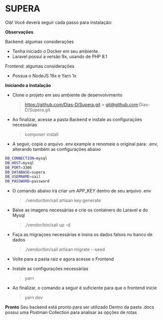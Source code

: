 # SUPERA

Olá! Você deverá seguir cada passo para instalação:

**Observações**

Backend: algumas considerações

-   Tenha iniciado o Docker em seu ambiente.
-   Laravel possui a versão 9x, usando de PHP 8.1

Frontend: algumas considerações

-   Possua o NodeJS 18x e Yarn 1x

**Iniciando a instalação**

-   Clone o projeto em seu ambiente de desenvolvimento
    > https://github.com/Dias-D/Supera.git > git@github.com:Dias-D/Supera.git
-   Ao finalizar, acesse a pasta Backend e instale as configurações necessárias
    > composer install
-   A seguir, copie o arquivo .env.example e renomeie o original para: .env, alterando também as configurações abaixo

```bash
DB_CONNECTION=mysql
DB_HOST=mysql
DB_PORT=3306
DB_DATABASE=supera
DB_USERNAME=sail
DB_PASSWORD=password
```

-   O comando abaixo irá criar um APP_KEY dentro de seu arquivo .env
    > ./vendor/bin/sail artisan key:generate
-   Baixe as imagens necessárias e crie os containers do Laravel e do Mysql
    > ./vendor/bin/sail up -d
-   Faça as migraçoes necessárias e insira os dados falsos no banco de dados

    > ./vendor/bin/sail artisan migrate --seed

-   Volte para a pasta raiz e agora acesse o Frontend
-   Instale as configurações necessárias
    > yarn
-   Ao finalizar, o comando a seguir é suficiente para que o frontend inicie
    > yarn dev

**Pronto**
Seu backend está pronto para ser utilizado
Dentro da pasta .docs possui uma Postman Collection para analisar as opções de rotas
